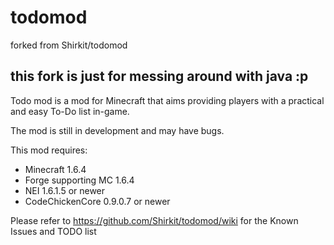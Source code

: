 todomod
========
forked from Shirkit/todomod

this fork is just for messing around with java :p
--------------------------------------



Todo mod is a mod for Minecraft that aims providing players with a practical and easy To-Do list in-game.

The mod is still in development and may have bugs.

This mod requires:

- Minecraft 1.6.4
- Forge supporting MC 1.6.4
- NEI 1.6.1.5 or newer
- CodeChickenCore 0.9.0.7 or newer

Please refer to https://github.com/Shirkit/todomod/wiki for the Known Issues and TODO list
